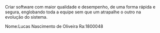 Criar software com maior qualidade e desempenho, de uma forma rápida e segura, englobando toda a equipe sem que um atrapalhe o outro na evolução do sistema.

Nome:Lucas Nascimento de Oliveira
Ra:1800048
